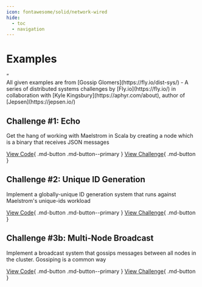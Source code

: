 ```yaml
---
icon: fontawesome/solid/network-wired
hide:
  - toc
  - navigation
---
```


# Examples

<div markdown="1" class="quote">
<div markdown="1" class="quotation-mark">“</div>
<div markdown="1" class="quote-content">
All given examples are from [Gossip Glomers](https://fly.io/dist-sys/) - A series of distributed systems challenges by [Fly.io](https://fly.io/) in collaboration with [Kyle Kingsbury](https://aphyr.com/about), author of [Jepsen](https://jepsen.io/)
</div>
</div>

## Challenge #1: Echo

<div markdown="1" class="examples">

Get the hang of working with Maelstrom in Scala by creating a node which is a binary that receives JSON messages

[View Code](echo.md){ .md-button .md-button--primary }
[View Challenge](https://fly.io/dist-sys/1/){ .md-button }

## Challenge #2: Unique ID Generation

Implement a globally-unique ID generation system that runs against Maelstrom's unique-ids workload 

[View Code](unique-ids.md){ .md-button .md-button--primary }
[View Challenge](https://fly.io/dist-sys/2/){ .md-button }

## Challenge #3b: Multi-Node Broadcast

Implement a broadcast system that gossips messages between all nodes in the cluster. Gossiping is a common way 

[View Code](broadcast.md){ .md-button .md-button--primary }
[View Challenge](https://fly.io/dist-sys/3b/){ .md-button }

</div>